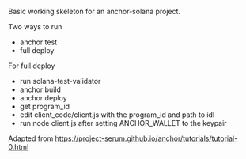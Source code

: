 Basic working skeleton for an anchor-solana project. 

Two ways to run
* anchor test
* full deploy

For full deploy
* run solana-test-validator
* anchor build
* anchor deploy
* get program_id
* edit client_code/client.js with the program_id and path to idl
* run node client.js after setting ANCHOR_WALLET to the keypair

Adapted from
https://project-serum.github.io/anchor/tutorials/tutorial-0.html

